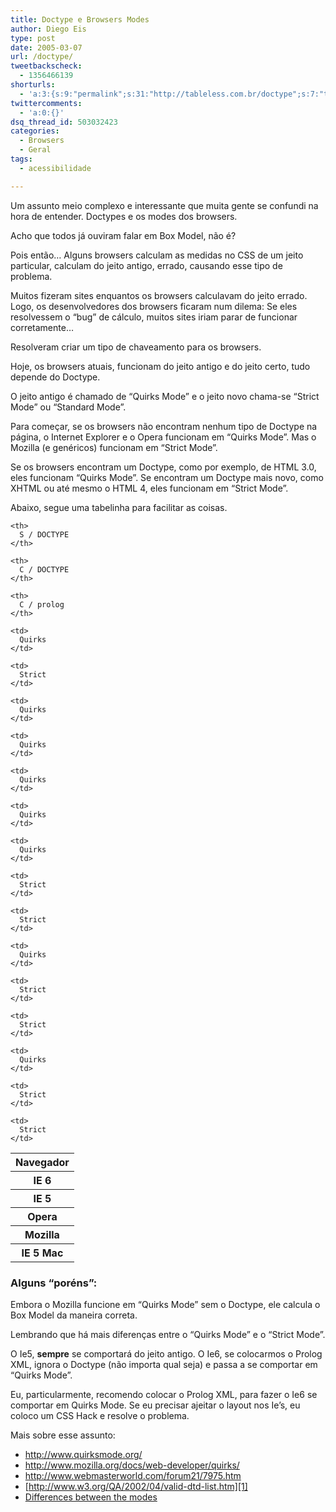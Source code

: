 ```yaml
---
title: Doctype e Browsers Modes
author: Diego Eis
type: post
date: 2005-03-07
url: /doctype/
tweetbackscheck:
  - 1356466139
shorturls:
  - 'a:3:{s:9:"permalink";s:31:"http://tableless.com.br/doctype";s:7:"tinyurl";s:26:"http://tinyurl.com/3dqsc4n";s:4:"isgd";s:19:"http://is.gd/KgSdAz";}'
twittercomments:
  - 'a:0:{}'
dsq_thread_id: 503032423
categories:
  - Browsers
  - Geral
tags:
  - acessibilidade

---
```

Um assunto meio complexo e interessante que muita gente se confundi na hora de entender. Doctypes e os modes dos browsers. 

Acho que todos já ouviram falar em Box Model, não é?
              
Pois então&#8230; Alguns browsers calculam as medidas no CSS de um jeito particular, calculam do jeito antigo, errado, causando esse tipo de problema.
              
Muitos fizeram sites enquantos os browsers calculavam do jeito errado. Logo, os desenvolvedores dos browsers ficaram num dilema: Se eles resolvessem o &#8220;bug&#8221; de cálculo, muitos sites iriam parar de funcionar corretamente&#8230;
              
Resolveram criar um tipo de chaveamento para os browsers. 

Hoje, os browsers atuais, funcionam do jeito antigo e do jeito certo, tudo depende do Doctype.
              
O jeito antigo é chamado de &#8220;Quirks Mode&#8221; e o jeito novo chama-se &#8220;Strict Mode&#8221; ou &#8220;Standard Mode&#8221;.
              
Para começar, se os browsers não encontram nenhum tipo de Doctype na página, o Internet Explorer e o Opera funcionam em &#8220;Quirks Mode&#8221;. Mas o Mozilla (e genéricos) funcionam em &#8220;Strict Mode&#8221;.
              
Se os browsers encontram um Doctype, como por exemplo, de HTML 3.0, eles funcionam &#8220;Quirks Mode&#8221;. Se encontram um Doctype mais novo, como XHTML ou até mesmo o HTML 4, eles funcionam em &#8220;Strict Mode&#8221;. 

Abaixo, segue uma tabelinha para facilitar as coisas. 

<table class="dadoscomp">
  <tr>
    <th>
      Navegador
    </th>
    
    <th>
      S / DOCTYPE
    </th>
    
    <th>
      C / DOCTYPE
    </th>
    
    <th>
      C / prolog
    </th>
  </tr>
  
  <tr>
    <th>
      IE 6
    </th>
    
    <td>
      Quirks
    </td>
    
    <td>
      Strict
    </td>
    
    <td>
      Quirks
    </td>
  </tr>
  
  <tr>
    <th>
      IE 5
    </th>
    
    <td>
      Quirks
    </td>
    
    <td>
      Quirks
    </td>
    
    <td>
      Quirks
    </td>
  </tr>
  
  <tr>
    <th>
      Opera
    </th>
    
    <td>
      Quirks
    </td>
    
    <td>
      Strict
    </td>
    
    <td>
      Strict
    </td>
  </tr>
  
  <tr>
    <th>
      Mozilla
    </th>
    
    <td>
      Quirks
    </td>
    
    <td>
      Strict
    </td>
    
    <td>
      Strict
    </td>
  </tr>
  
  <tr>
    <th>
      IE 5 Mac
    </th>
    
    <td>
      Quirks
    </td>
    
    <td>
      Strict
    </td>
    
    <td>
      Strict
    </td>
  </tr>
</table>

### Alguns &#8220;poréns&#8221;:

Embora o Mozilla funcione em &#8220;Quirks Mode&#8221; sem o Doctype, ele calcula o Box Model da maneira correta.
              
Lembrando que há mais diferenças entre o &#8220;Quirks Mode&#8221; e o &#8220;Strict Mode&#8221;. 

O Ie5, **sempre** se comportará do jeito antigo. O Ie6, se colocarmos o Prolog XML, ignora o Doctype (não importa qual seja) e passa a se comportar em &#8220;Quirks Mode&#8221;. 

Eu, particularmente, recomendo colocar o Prolog XML, para fazer o Ie6 se comportar em Quirks Mode. Se eu precisar ajeitar o layout nos Ie&#8217;s, eu coloco um CSS Hack e resolve o problema. 

Mais sobre esse assunto: 

  * <http://www.quirksmode.org/>
  * <http://www.mozilla.org/docs/web-developer/quirks/>
  * <http://www.webmasterworld.com/forum21/7975.htm>
  * [http://www.w3.org/QA/2002/04/valid-dtd-list.htm][1]
  * [Differences between the modes][2]

 [1]: http://www.w3.org/QA/2002/04/valid-dtd-list.html
 [2]: http://www.mozilla.org/docs/web-developer/quirks/quirklist.html